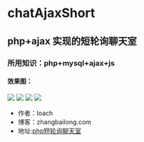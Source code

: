 # chatAjaxShort
## php+ajax 实现的短轮询聊天室
### 所用知识：php+mysql+ajax+js
#### 效果图：
![](https://github.com/zhangbailong945/chatAjaxShort/images/chatshort1.png) 
![](https://github.com/zhangbailong945/chatAjaxShort/images/chatshort2.png) 
![](https://github.com/zhangbailong945/chatAjaxShort/images/chatshort3.png) 
![](https://github.com/zhangbailong945/chatAjaxShort/images/chatshort4.png) 
* 作者：loach
* 博客：zhangbailong.com
* 地址:[php短轮询聊天室](https://github.com/zhangbailong945/chatAjaxShort "php短轮询聊天室")
